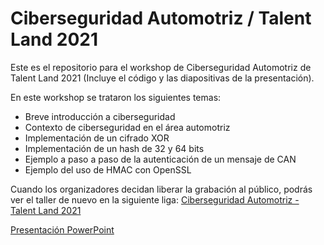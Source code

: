 # Ciberseguridad Automotriz / Talent Land 2021

Este es el repositorio para el workshop de Ciberseguridad Automotriz de Talent Land 2021 (Incluye el código y las diapositivas de la presentación).

En este workshop se trataron los siguientes temas:
- Breve introducción a ciberseguridad
- Contexto de ciberseguridad en el área automotriz
- Implementación de un cifrado XOR 
- Implementación de un hash de 32 y 64 bits
- Ejemplo a paso a paso de la autenticación de un mensaje de CAN
- Ejemplo del uso de HMAC con OpenSSL


Cuando los organizadores decidan liberar la grabación al público, podrás ver el taller de nuevo en la siguiente liga:
[Ciberseguridad Automotriz - Talent Land 2021](https://www.youtube.com/watch?v=gnSeJOtHvso)

[Presentación PowerPoint](presentacion/Ciberseguridad_Automotriz.pptx)
